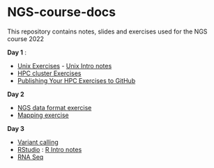# NGS-course-docs
This repository  contains notes, slides and exercises used for the NGS course 2022

**Day 1** :
- [Unix Exercises](unixExs) - [Unix Intro notes](Unix-Shell-intro)
- [HPC cluster Exercises](hpc-exs)
- [Publishing Your HPC Exercises to GitHub](publish.md)

**Day 2**
- [NGS data format exercise](dataFormat)
- [Mapping exercise](mapping) 

**Day 3** 
- [Variant calling](variantCalling)
- [RStudio](R-exs) : [R Intro notes](R-intro)
- [RNA Seq](RNA-seq)



